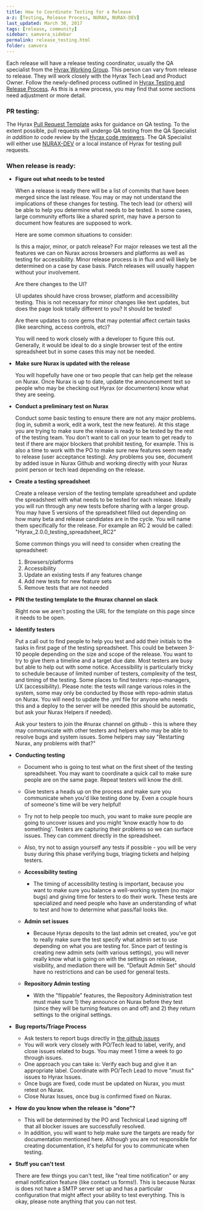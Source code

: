 ```yaml
---
title: How to Coordinate Testing for a Release
a-z: [Testing, Release Process, NURAX, NURAX-DEV]
last_updated: March 30, 2017
tags: [release, community]
sidebar: samvera_sidebar
permalink: release_testing.html
folder: samvera
---
```


Each release will have a release testing coordinator, usually the QA specialist from the [Hyrax Working Group](https://wiki.duraspace.org/display/samvera/Hyrax+Working+Group). This person can vary from release to release. They will work closely with the Hyrax Tech Lead and Product Owner. Follow the newly-defined process outlined in [Hyrax Testing and Release Process](/release_process.html). As this is a new process, you may find that some sections need adjustment or more detail.

### PR testing:

The Hyrax [Pull Request Template](https://github.com/samvera/hyrax/blob/master/.github/PULL_REQUEST_TEMPLATE.md) asks for guidance on QA testing. To the extent possible, pull requests will undergo QA testing from the QA Specialist _in addition to_ code review by the [Hyrax code reviewers](https://github.com/orgs/samvera/teams/hyrax-code-reviewers). The QA Specialist will either use [NURAX-DEV](https://nurax-dev.curationexperts.com) or a local instance of Hyrax for testing pull requests.


### When release is ready:

  - **Figure out what needs to be tested**

    When a release is ready there will be a list of commits that have been merged since the last release. You may or may not understand the implications of these changes for testing. The tech lead (or others) will be able to help you determine what needs to be tested. In some cases, large community efforts like a shared sprint, may have a person to document how features are supposed to work.

    Here are some common situations to consider:

    Is this a major, minor, or patch release? For major releases we test all the features we can on Nurax across browsers and platforms as well as testing for accessibility. Minor release process is in flux and will likely be determined on a case by case basis. Patch releases will usually happen without your involvement.

    Are there changes to the UI?

    UI updates should have cross browser, platform and accessibility testing. This is not necessary for minor changes like text updates, but does the page look totally different to you? It should be tested!

    Are there updates to core gems that may potential affect certain tasks (like searching, access controls, etc)?

    You will need to work closely with a developer to figure this out. Generally, it would be ideal to do a single browser test of the entire spreadsheet but in some cases this may not be needed.

  - **Make sure Nurax is updated with the release**

    You will hopefully have one or two people that can help get the release on Nurax. Once Nurax is up to date, update the announcement text so people who may be checking out Hyrax (or documenters) know what they are seeing.

  - **Conduct a preliminary test on Nurax**

    Conduct some basic testing to ensure there are not any major problems. (log in, submit a work, edit a work, test the new feature). At this stage you are trying to make sure the release is ready to be tested by the rest of the testing team. You don't want to call on your team to get ready to test if there are major blockers that prohibit testing, for example. This is also a time to work with the PO to make sure new features seem ready to release (user acceptance testing). Any problems you see, document by added issue in Nurax Github and working directly with your Nurax point person or tech lead depending on the release.

  - **Create a testing spreadsheet**

    Create a release version of the testing template spreadsheet and update the spreadsheet with what needs to be tested for each release. Ideally you will run through any new tests before sharing with a larger group. You may have 5 versions of the spreadsheet filled out depending on how many beta and release candidates are in the cycle. You will name them specifically for the release. For example an RC 2 would be called: "Hyrax_2.0.0_testing_spreadsheet_RC2"

    Some common things you will need to consider when creating the spreadsheet:

    1. Browsers/platforms
    2. Accessibility
    3. Update an existing tests if any features change
    4. Add new tests for new feature sets
    5. Remove tests that are not needed

  - **PIN the testing template to the #nurax channel on slack**

    Right now we aren't posting the URL for the template on this page since it needs to be open.

  - **Identify testers**

    Put a call out to find people to help you test and add their initials to the tasks in first page of the testing spreadsheet. This could be between 3-10 people depending on the size and scope of the release. You want to try to give them a timeline and a target due date. Most testers are busy but able to help out with some notice. Accessibility is particularly tricky to schedule because of limited number of testers, complexity of the test, and timing of the testing. Some places to find testers: repo-managers, UX (accessibility). Please note: the tests will range various roles in the system, some may only be conducted by those with repo-admin status on Nurax. You will need to update the .yml file for anyone who needs this and a deploy to the server will be needed (this should be automatic, but ask your Nurax Helpers if needed).

    Ask your testers to join the #nurax channel on github - this is where they may communicate with other testers and helpers who may be able to resolve bugs and system issues. Some helpers may say "Restarting Nurax, any problems with that?"

- **Conducting testing**

  - Document who is going to test what on the first sheet of the testing spreadsheet. You may want to coordinate a quick call to make sure people are on the same page. Repeat testers will know the drill.

  - Give testers a heads up on the process and make sure you communicate when you'd like testing done by. Even a couple hours of someone's time will be very helpful!

  - Try not to help people too much, you want to make sure people are going to uncover issues and you might 'know exactly how to do something'. Testers are capturing their problems so we can surface issues. They can comment directly in the spreadsheet.

  - Also, try not to assign yourself any tests if possible - you will be very busy during this phase verifying bugs, triaging tickets and helping testers.

  - **Accessibility testing**

    - The timing of accessibility testing is important, because you want to make sure you balance a well-working system (no major bugs) and giving time for testers to do their work. These tests are specialized and need people who have an understanding of what to test and how to determine what pass/fail looks like.

  - **Admin set issues**

    - Because Hyrax deposits to the last admin set created, you've got to really make sure the test specify what admin set to use depending on what you are testing for. Since part of testing is creating new admin sets (with various settings), you will never really know what is going on with the settings on release, visibility, and mediation there will be. "Default Admin Set" should have no restrictions and can be used for general tests.

  - **Repository Admin testing**

    - With the "flippable" features, the Repository Administration test must make sure 1) they announce on Nurax before they test (since they will be turning features on and off) and 2) they return settings to the original settings.

- **Bug reports/Triage Process**

  - Ask testers to report bugs directly in [the github issues](https://github.com/curationexperts/nurax/issues)
  - You will work very closely with PO/Tech lead to label, verify, and close issues related to bugs. You may meet 1 time a week to go through issues.
  - One approach you can take is: Verify each bug and give it an appropriate label. Coordinate with PO/Tech Lead to move "must fix" issues to Hyrax Issues.
  - Once bugs are fixed, code must be updated on Nurax, you must retest on Nurax.
  - Close Nurax Issues, once bug is confirmed fixed on Nurax.

- **How do you know when the release is "done"?**

  - This will be determined by the PO and Technical Lead signing off that all blocker issues are successfully resolved.
  - In addition, you will want to help make sure the targets are ready for documentation mentioned here.  Although you are not responsible for creating documentation, it's helpful for you to communicate when testing.

- **Stuff you can't test**

  There are few things you can't test, like "real time notification" or any email notification feature (like contact us forms!). This is because Nurax is does not have a SMTP server set up and has a particular configuration that might affect your ability to test everything. This is okay, please note anything that you can not test.
